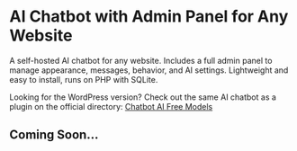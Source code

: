 # AI Chatbot with Admin Panel for Any Website

A self-hosted AI chatbot for any website. Includes a full admin panel to manage appearance, messages, behavior, and AI settings. Lightweight and easy to install, runs on PHP with SQLite.

Looking for the WordPress version? Check out the same AI chatbot as a plugin on the official directory: [Chatbot AI Free Models](https://wordpress.org/plugins/chatbot-ai-free-models/)

## Coming Soon...
